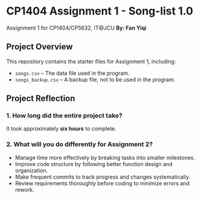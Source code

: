 # CP1404 Assignment 1 - Song-list 1.0

Assignment 1 for CP1404/CP5632, IT@JCU
**By: Fan Yiqi**  

## Project Overview  
This repository contains the starter files for Assignment 1, including:  
- `songs.csv` – The data file used in the program.  
- `songs_backup.csv` – A backup file, not to be used in the program.  

## Project Reflection  

### 1. How long did the entire project take?  
It took approximately **six hours** to complete.  

### 2. What will you do differently for Assignment 2?  
- Manage time more effectively by breaking tasks into smaller milestones.
- Improve code structure by following better function design and organization.
- Make frequent commits to track progress and changes systematically.
- Review requirements thoroughly before coding to minimize errors and rework. 

 


 

